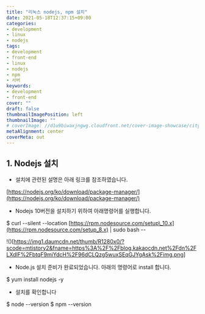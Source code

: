 ```yaml
---
title: "리눅스 nodejs, npm 설치"
date: 2021-05-18T12:37:15+09:00
categories: 
- development
- linux
- nodejs
tags: 
- development
- front-end
- linux
- nodejs
- npm
- 서버
keywords: 
- development
- front-end
cover: ""
draft: false
thumbnailImagePosition: left
thumbnailImage: ""
# coverImage: //d1u9biwaxjngwg.cloudfront.net/cover-image-showcase/city.jpg
metaAlignment: center
coverMeta: out
---
```


## 1\. Nodejs 설치

-   설치에 관련된 설명은 아래 링크를 참조하였습니다.

[https://nodejs.org/ko/download/package-manager/](https://nodejs.org/ko/download/package-manager/)

-   Nodejs 10버전을 설치하기 위하여 아래명령어를 실행합니다.

$ curl --silent --location [https://rpm.nodesource.com/setup\_10.x](https://rpm.nodesource.com/setup_8.x) | sudo bash --

!()[https://img1.daumcdn.net/thumb/R1280x0/?scode=mtistory2&fname=https%3A%2F%2Fblog.kakaocdn.net%2Fdn%2FLXdlF%2FbtqF9miYdcH%2F96dCLQzg5wuxSEqGJYgAsk%2Fimg.png]

-   Node.js 설치 준비가 완료되었습니다. 아래의 명령어로 install 합니다.

$ yum install nodejs -y

-   설치를 확인합니다

$ node --version $ npm --version